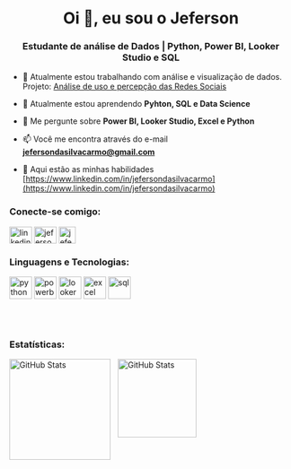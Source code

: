 <h1 align="center">Oi 👋, eu sou o Jeferson</h1>
<h3 align="center">Estudante de análise de Dados | Python, Power BI, Looker Studio e SQL</h3>

- 🔭 Atualmente estou trabalhando com análise e visualização de dados. Projeto: [Análise de uso e percepção das Redes Sociais](https://lookerstudio.google.com/reporting/c9cff570-dddf-4196-b9e1-3b8c7fff7421)

- 🌱 Atualmente estou aprendendo **Pyhton, SQL e Data Science**

- 💬 Me pergunte sobre **Power BI, Looker Studio, Excel e Python**

- 📫 Você me encontra através do e-mail **jefersondasilvacarmo@gmail.com**

- 📄 Aqui estão as minhas habilidades [https://www.linkedin.com/in/jefersondasilvacarmo](https://www.linkedin.com/in/jefersondasilvacarmo)

<h3 align="left">Conecte-se comigo:</h3>
<p align="left">
<a href="https://linkedin.com/in/https://www.linkedin.com/in/jefersondasilvacarmo" target="blank"><img align="center" src="https://cdn.jsdelivr.net/gh/devicons/devicon@latest/icons/linkedin/linkedin-original.svg" alt="linkedin" height="30" width="40" /></a>
<a href="https://instagram.com/jefersoncarmoo" target="blank"><img align="center" src="https://raw.githubusercontent.com/rahuldkjain/github-profile-readme-generator/master/src/images/icons/Social/instagram.svg" alt="jefersoncarmoo" height="30" width="40" /></a>
<a href="https://twitter.com/jefersooncarm" target="blank"><img align="center" src="https://logos-download.com/wp-content/uploads/2023/12/X_Logo_app_icon.png" alt="jefersooncarm" height="30" width="30" /></a>
</p>

<h3 align="left">Linguagens e Tecnologias:</h3>
<p align="left">
<a href="https://www.python.org" target="blank"><img align="center" src="https://cdn.jsdelivr.net/gh/devicons/devicon@latest/icons/python/python-original.svg" alt="python" height="40" width="40" /></a>
<a href="https://www.microsoft.com/pt-br/power-platform/products/power-bi" target="blank"><img align="center" src="https://img.icons8.com/?size=100&id=Ny0t2MYrJ70p&format=png&color=000000" alt="powerbi" height="40" width="40" /></a>
<a href="https://lookerstudio.google.com/" target="blank"><img align="center" src="https://www.gstatic.com/analytics-lego/svg/ic_looker_studio.svg" alt="lookerstudio" height="40" width="40" /></a> 
<a href="https://www.microsoft.com/pt-br/microsoft-365/excel" target="blank"><img align="center" src="https://img.icons8.com/?size=100&id=117561&format=png&color=000000" alt="excel" height="40" width="40" /></a>
<a href="https://www.postgresql.org" target="blank"><img align="center" src="https://cdn.jsdelivr.net/gh/devicons/devicon@latest/icons/azuresqldatabase/azuresqldatabase-original.svg" alt="sql" height="40" width="40" /></a>
</p>

<br/>
<br/>

<h3 align="left">Estatísticas:</h3>
<p>
  <img 
    align="left" 
    alt="GitHub Stats" 
    height="180" 
    style="padding-right: 10px;" 
    src="https://github-readme-stats.vercel.app/api?username=jefersoncarmoo&show_icons=true&theme=react&include_all_commits=true&locale=pt-br" 
  />
<img 
    align="left" 
    alt="GitHub Stats" 
    height="140" 
    style="padding-right: 10px;" 
    src="https://github-readme-stats.vercel.app/api/top-langs/?username=jefersoncarmoo&theme=react&layout=compact&custom_title=Tecnologias&langs_count=9" 
  />

<!---
- 👋 Hi, I’m @jefersoncarmoo
- 👀 I’m interested in ...
- 🌱 I’m currently learning ...
- 💞️ I’m looking to collaborate on ...
- 📫 How to reach me ...
- 😄 Pronouns: ...
- ⚡ Fun fact: ...


jefersoncarmoo/jefersoncarmoo is a ✨ special ✨ repository because its `README.md` (this file) appears on your GitHub profile.
You can click the Preview link to take a look at your changes.
--->
